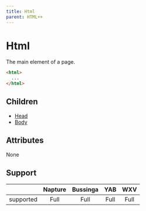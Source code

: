 ```yaml
---
title: Html
parent: HTML++
---
```

# Html
The main element of a page.

```html
<html>
  ...
</html>
```

## Children
- [Head](head.md)
- [Body](body.md)

## Attributes
None

## Support

|           | Napture | Bussinga | YAB  | WXV  |
| --------- | :-----: | :------: | :--: | :--: |
| supported | Full    | Full     | Full | Full |